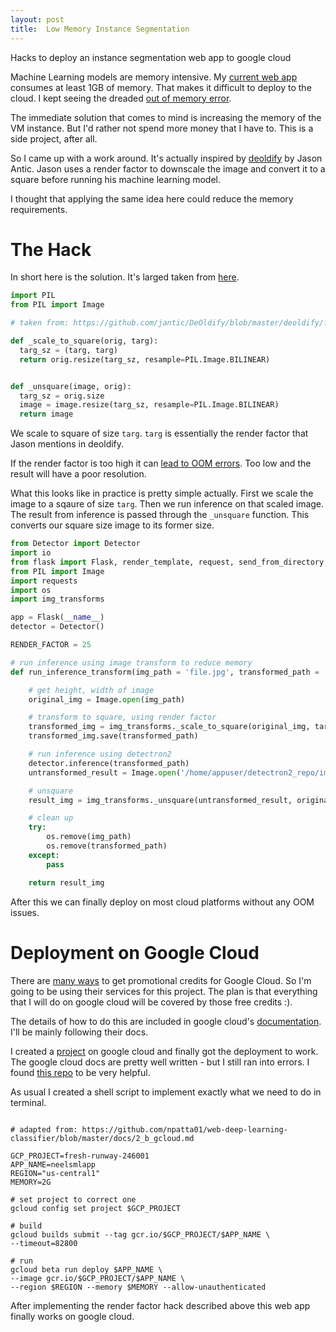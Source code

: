 ```yaml
---
layout: post
title:  Low Memory Instance Segmentation
---
```

 
Hacks to deploy an instance segmentation web app to google cloud


Machine Learning models are memory intensive. My [current web app](https://spiyer99.github.io/Detectron2-Web-App/) consumes at least 1GB of memory. That makes it difficult to deploy to the cloud. I kept seeing the dreaded [out of memory error](https://en.wikipedia.org/wiki/Out_of_memory).

The immediate solution that comes to mind is increasing the memory of the VM instance. But I'd rather not spend more money that I have to. This is a side project, after all. 

So I came up with a work around. It's actually inspired by [deoldify](https://github.com/jantic/DeOldify/tree/master/deoldify) by Jason Antic. Jason uses a render factor to downscale the image and convert it to a square before running his machine learning model. 

I thought that applying the same idea here could reduce the memory requirements. 

# The Hack

In short here is the solution. It's larged taken from [here](https://github.com/jantic/DeOldify/blob/master/deoldify/filters.py).

```python
import PIL
from PIL import Image

# taken from: https://github.com/jantic/DeOldify/blob/master/deoldify/filters.py

def _scale_to_square(orig, targ):
  targ_sz = (targ, targ)
  return orig.resize(targ_sz, resample=PIL.Image.BILINEAR)


def _unsquare(image, orig):
  targ_sz = orig.size
  image = image.resize(targ_sz, resample=PIL.Image.BILINEAR)
  return image

```

We scale to square of size `targ`. `targ` is essentially the render factor that Jason mentions in deoldify. 

If the render factor is too high it can [lead to OOM errors](https://github.com/jantic/DeOldify/blob/edac73edf1d3557f95a71f860cffd6c4c91f66f0/deoldify/filters.py#L58). Too low and the result will have a poor resolution. 

What this looks like in practice is pretty simple actually. First we scale the image to a sqaure of size `targ`. Then we run inference on that scaled image. The result from inference is passed through the `_unsquare` function. This converts our square size image to its former size. 

```python
from Detector import Detector
import io
from flask import Flask, render_template, request, send_from_directory, send_file
from PIL import Image
import requests
import os
import img_transforms

app = Flask(__name__)
detector = Detector()

RENDER_FACTOR = 25

# run inference using image transform to reduce memory
def run_inference_transform(img_path = 'file.jpg', transformed_path = 'file_transformed.jpg'):

	# get height, width of image
	original_img = Image.open(img_path)

	# transform to square, using render factor
	transformed_img = img_transforms._scale_to_square(original_img, targ=RENDER_FACTOR*16)
	transformed_img.save(transformed_path)

	# run inference using detectron2
	detector.inference(transformed_path)
	untransformed_result = Image.open('/home/appuser/detectron2_repo/img.jpg')

	# unsquare
	result_img = img_transforms._unsquare(untransformed_result, original_img)

	# clean up
	try:
		os.remove(img_path)
		os.remove(transformed_path)
	except:
		pass

	return result_img
```

After this we can finally deploy on most cloud platforms without any OOM issues. 


# Deployment on Google Cloud

There are [many ways](https://medium.com/@jaychapel/4-ways-to-get-google-cloud-credits-c4b7256ff862) to get promotional credits for Google Cloud. So I'm going to be using their services for this project. The plan is that everything that I will do on google cloud will be covered by those free credits :). 

The details of how to do this are included in google cloud's [documentation](https://cloud.google.com/run/docs/quickstarts/build-and-deploy). I'll be mainly following their docs. 

I created a [project](https://cloud.google.com/resource-manager/docs/creating-managing-projects) on google cloud and finally got the deployment to work. The google cloud docs are pretty well written - but I still ran into errors. I found [this repo](https://github.com/npatta01/web-deep-learning-classifier/) to be very helpful.

As usual I created a shell script to implement exactly what we need to do in terminal. 

```shell

# adapted from: https://github.com/npatta01/web-deep-learning-classifier/blob/master/docs/2_b_gcloud.md

GCP_PROJECT=fresh-runway-246001
APP_NAME=neelsmlapp
REGION="us-central1"
MEMORY=2G

# set project to correct one
gcloud config set project $GCP_PROJECT

# build 
gcloud builds submit --tag gcr.io/$GCP_PROJECT/$APP_NAME \
--timeout=82800

# run
gcloud beta run deploy $APP_NAME \
--image gcr.io/$GCP_PROJECT/$APP_NAME \
--region $REGION --memory $MEMORY --allow-unauthenticated

```

After implementing the render factor hack described above this web app finally works on google cloud. 






